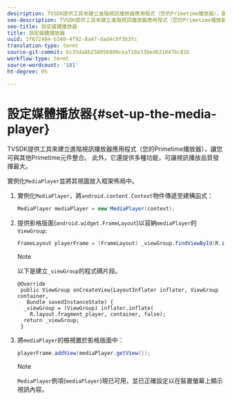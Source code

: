 ```yaml
---
description: TVSDK提供工具來建立進階視訊播放器應用程式（您的Primetime播放器），讓您可與其他Primetime元件整合。 此外，它還提供多種功能，可讓視訊播放品質發揮最大。
seo-description: TVSDK提供工具來建立進階視訊播放器應用程式（您的Primetime播放器），讓您可與其他Primetime元件整合。 此外，它還提供多種功能，可讓視訊播放品質發揮最大。
seo-title: 設定媒體播放器
title: 設定媒體播放器
uuid: 1f672484-b340-4f92-8a47-dad4c9f3b3fc
translation-type: tm+mt
source-git-commit: bc35da8b258056809ceaf18e33bed631047bc81b
workflow-type: tm+mt
source-wordcount: '181'
ht-degree: 0%

---
```



# 設定媒體播放器{#set-up-the-media-player}

TVSDK提供工具來建立進階視訊播放器應用程式（您的Primetime播放器），讓您可與其他Primetime元件整合。 此外，它還提供多種功能，可讓視訊播放品質發揮最大。

<!--<a id="section_1FE83A68DE624F20B52C0959851F5699"></a>-->

實例化`MediaPlayer`並將其視圖放入框架佈局中。

1. 實例化`MediaPlayer`，將`android.content.Context`物件傳遞至建構函式：

   ```java
   MediaPlayer mediaPlayer = new MediaPlayer(context);
   ```

1. 提供影格版面(`android.widget.FrameLayout`)以容納`mediaPlayer`的`ViewGroup`:

   ```java
   FrameLayout playerFrame = (FrameLayout) _viewGroup.findViewById(R.id.playerFrame);
   ```

   >[!NOTE]
   >
   >以下是建立`_viewGroup`的程式碼片段。

   ```
   @Override 
    public ViewGroup onCreateView(LayoutInflater inflater, ViewGroup container, 
      Bundle savedInstanceState) { 
     _viewGroup = (ViewGroup) inflater.inflate( 
       R.layout.fragment_player, container, false); 
     return _viewGroup; 
    }
   ```

1. 將`mediaPlayer`的檢視置於影格版面中：

   ```java
   playerFrame.addView(mediaPlayer.getView());
   ```

   >[!NOTE]
   >
   >`MediaPlayer`例項(`mediaPlayer`)現已可用，並已正確設定以在裝置螢幕上顯示視訊內容。